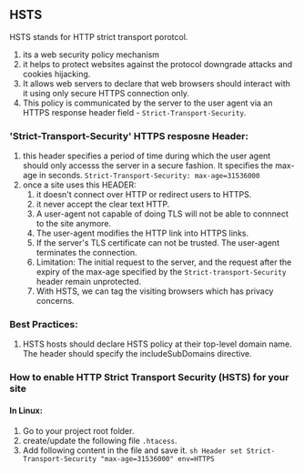 ## HSTS
HSTS stands for HTTP strict transport porotcol.
1. its a web security policy mechanism
2. it helps to protect websites against the protocol downgrade attacks and cookies hijacking.
3. It allows web servers to declare that web browsers should interact with it using only secure HTTPS connection only.
4. This policy is communicated by the server to the user agent via an HTTPS response header field - `Strict-Transport-Security`.

### 'Strict-Transport-Security' HTTPS resposne Header:
1. this header specifies a period of time during which the user agent should only accesss the server in a secure fashion. It specifies the max-age in seconds.
`Strict-Transport-Security: max-age=31536000`
2. once a site uses this HEADER:
   1. it doesn't connect over HTTP or redirect users to HTTPS.
   2. it never accept the clear text HTTP.
   3. A user-agent not capable of doing TLS will not be able to connnect to the site anymore.
   4. The user-agent modifies the HTTP link into HTTPS links.
   5. If the server's TLS certificate can not be trusted. The user-agent terminates the connection.
   6. Limitation: The initial request to the server, and the request after the expiry of the max-age specified by the `Strict-transport-Security` header remain unprotected.
   7. With HSTS, we can tag the visiting browsers which has privacy concerns.

### Best Practices:
1. HSTS hosts should declare HSTS policy at their top-level domain name. The header should specify the includeSubDomains directive.

### How to enable HTTP Strict Transport Security (HSTS) for your site
#### In Linux:
   1. Go to your project root folder.
   2. create/update the following file `.htacess`.
   3. Add following content in the file and save it.
   ```sh Header set Strict-Transport-Security "max-age=31536000" env=HTTPS```
